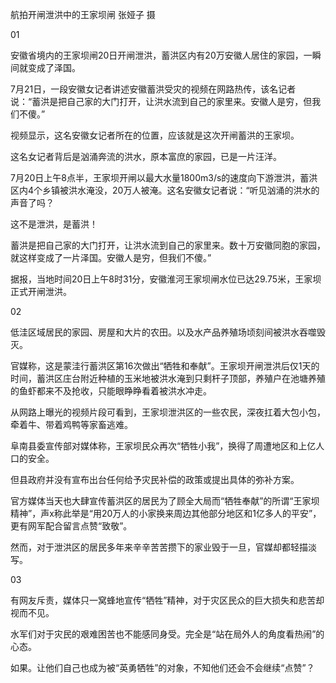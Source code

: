 航拍开闸泄洪中的王家坝闸 张娅子 摄

01

安徽省境内的王家坝闸20日开闸泄洪，蓄洪区内有20万安徽人居住的家园，一瞬间就变成了泽国。

7月21日，一段安徽女记者讲述安徽蓄洪受灾的视频在网路热传，该名记者说：“蓄洪是把自己家的大门打开，让洪水流到自己的家里来。安徽人是穷，但我们不傻。”

视频显示，这名安徽女记者所在的位置，应该就是这次开闸蓄洪的王家坝。

这名女记者背后是汹涌奔流的洪水，原本富庶的家园，已是一片汪洋。

7月20日上午8点半，王家坝开闸以最大水量1800m3/s的速度向下游泄洪，蓄洪区内4个乡镇被洪水淹没，20万人被淹。这名安徽女记者说：“听见汹涌的洪水的声音了吗？

这不是泄洪，是蓄洪！

蓄洪是把自己家的大门打开，让洪水流到自己的家里来。数十万安徽同胞的家园，就这样变成了一片泽国。安徽人是穷，但我们不傻。”

据报，当地时间20日上午8时31分，安徽淮河王家坝闸水位已达29.75米，王家坝正式开闸泄洪。

02

低洼区域居民的家园、房屋和大片的农田。以及水产品养殖场顷刻间被洪水吞噬毁灭。

官媒称，这是蒙洼行蓄洪区第16次做出“牺牲和奉献”。王家坝开闸泄洪后仅1天的时间，蓄洪区庄台附近种植的玉米地被洪水淹到只剩杆子顶部，养殖户在池塘养殖的鱼虾都来不及抢收，只能眼睁睁看着被洪水冲走。

从网路上曝光的视频片段可看到，王家坝泄洪区的一些农民，深夜扛着大包小包，牵着牛、带着鸡鸭等家畜逃难。

阜南县委宣传部对媒体称，王家坝民众再次“牺牲小我”，换得了周遭地区和上亿人口的安全。

但县政府并没有宣布出台任何给予灾民补偿的政策或提出具体的弥补方案。

官方媒体当天也大肆宣传蓄洪区的居民为了顾全大局而“牺牲奉献”的所谓“王家坝精神”，声x称此举是“用20万人的小家换来周边其他部分地区和1亿多人的平安”，更有网军配合留言点赞“致敬”。

然而，对于泄洪区的居民多年来辛辛苦苦攒下的家业毁于一旦，官媒却都轻描淡写。

03

有网友斥责，媒体只一窝蜂地宣传“牺牲”精神，对于灾区民众的巨大损失和悲苦却视而不见。

水军们对于灾民的艰难困苦也不能感同身受。完全是“站在局外人的角度看热闹”的心态。

如果。让他们自己也成为被“英勇牺牲”的对象，不知他们还会不会继续“点赞”？ 
